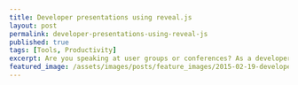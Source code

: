 ```yaml
---
title: Developer presentations using reveal.js
layout: post
permalink: developer-presentations-using-reveal-js
published: true
tags: [Tools, Productivity]
excerpt: Are you speaking at user groups or conferences? As a developer we would love to code our presentations. With reveal.js you can finally do it. Read this article and get started with Presentations as Code (PaC)
featured_image: /assets/images/posts/feature_images/2015-02-19-developer-presentations-using-reveal-js.jpg
---
```

